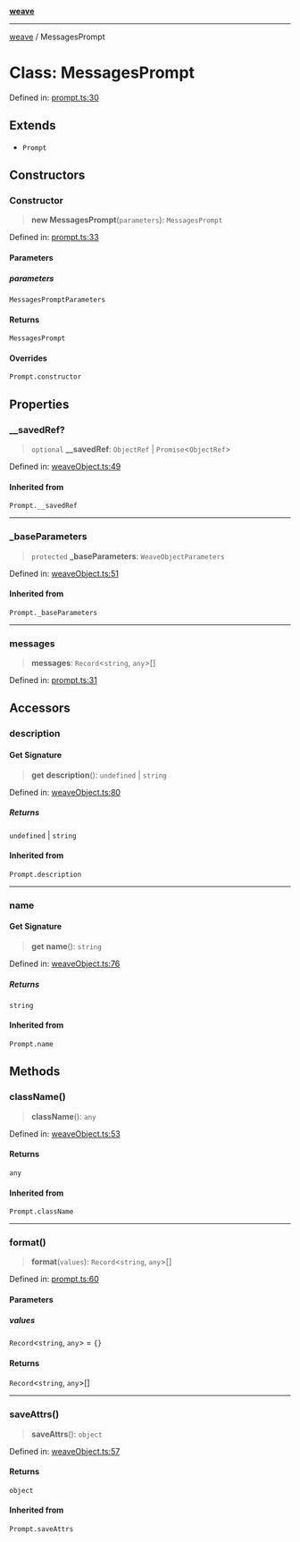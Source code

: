 [**weave**](../README.md)

***

[weave](../README.md) / MessagesPrompt

# Class: MessagesPrompt

Defined in: [prompt.ts:30](https://github.com/wandb/weave/blob/69f1caabebc727846756574d549b7e7dda458b63/sdks/node/src/prompt.ts#L30)

## Extends

- `Prompt`

## Constructors

### Constructor

> **new MessagesPrompt**(`parameters`): `MessagesPrompt`

Defined in: [prompt.ts:33](https://github.com/wandb/weave/blob/69f1caabebc727846756574d549b7e7dda458b63/sdks/node/src/prompt.ts#L33)

#### Parameters

##### parameters

`MessagesPromptParameters`

#### Returns

`MessagesPrompt`

#### Overrides

`Prompt.constructor`

## Properties

### \_\_savedRef?

> `optional` **\_\_savedRef**: `ObjectRef` \| `Promise`\<`ObjectRef`\>

Defined in: [weaveObject.ts:49](https://github.com/wandb/weave/blob/69f1caabebc727846756574d549b7e7dda458b63/sdks/node/src/weaveObject.ts#L49)

#### Inherited from

`Prompt.__savedRef`

***

### \_baseParameters

> `protected` **\_baseParameters**: `WeaveObjectParameters`

Defined in: [weaveObject.ts:51](https://github.com/wandb/weave/blob/69f1caabebc727846756574d549b7e7dda458b63/sdks/node/src/weaveObject.ts#L51)

#### Inherited from

`Prompt._baseParameters`

***

### messages

> **messages**: `Record`\<`string`, `any`\>[]

Defined in: [prompt.ts:31](https://github.com/wandb/weave/blob/69f1caabebc727846756574d549b7e7dda458b63/sdks/node/src/prompt.ts#L31)

## Accessors

### description

#### Get Signature

> **get** **description**(): `undefined` \| `string`

Defined in: [weaveObject.ts:80](https://github.com/wandb/weave/blob/69f1caabebc727846756574d549b7e7dda458b63/sdks/node/src/weaveObject.ts#L80)

##### Returns

`undefined` \| `string`

#### Inherited from

`Prompt.description`

***

### name

#### Get Signature

> **get** **name**(): `string`

Defined in: [weaveObject.ts:76](https://github.com/wandb/weave/blob/69f1caabebc727846756574d549b7e7dda458b63/sdks/node/src/weaveObject.ts#L76)

##### Returns

`string`

#### Inherited from

`Prompt.name`

## Methods

### className()

> **className**(): `any`

Defined in: [weaveObject.ts:53](https://github.com/wandb/weave/blob/69f1caabebc727846756574d549b7e7dda458b63/sdks/node/src/weaveObject.ts#L53)

#### Returns

`any`

#### Inherited from

`Prompt.className`

***

### format()

> **format**(`values`): `Record`\<`string`, `any`\>[]

Defined in: [prompt.ts:60](https://github.com/wandb/weave/blob/69f1caabebc727846756574d549b7e7dda458b63/sdks/node/src/prompt.ts#L60)

#### Parameters

##### values

`Record`\<`string`, `any`\> = `{}`

#### Returns

`Record`\<`string`, `any`\>[]

***

### saveAttrs()

> **saveAttrs**(): `object`

Defined in: [weaveObject.ts:57](https://github.com/wandb/weave/blob/69f1caabebc727846756574d549b7e7dda458b63/sdks/node/src/weaveObject.ts#L57)

#### Returns

`object`

#### Inherited from

`Prompt.saveAttrs`
